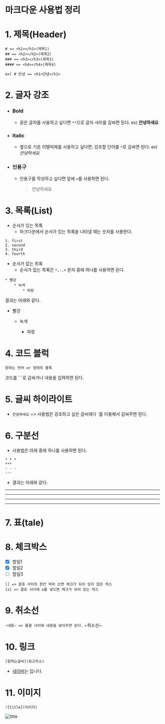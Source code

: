 # 마크다운 사용법 정리

# 1. 제목(Header)

```
# == <h1></h1>(제목1)
## == <h2></h2>(제목2)
### == <h3></h3>(제목3)
#### == <h4></h4>(제목4)

ex) # 안녕 == <h1>안녕</h1>
```

# 2. 글자 강조

- ### Bold
  
  - 굵은 글자를 사용하고 싶다면 `**`으로 글자 사이를 감싸면 된다. ex) **안녕하세요**

- ### Italic
  
  - 옆으로 기운 이탤릭체를 사용하고 싶다면, 강조할 단어를 `*`로 감싸면 된다. ex) *안녕하세요*

- ### 인용구
  
  - 인용구를 작성하고 싶다면 앞에 `>`를 사용하면 된다.
    
    > 안녕하세요

# 3. 목록(List)

- 순서가 있는 목록
  - 마크다운에서 순서가 있는 목록을 나타낼 때는 숫자를 사용한다.

```
1. first
2. second
3. third
4. fourth
```

- 순서가 없는 목록
  - 순서가 없는 목록은 `*,-,+` 문자 중에 하나를 사용하면 된다.

```
* 빨강
    * 녹색
        * 파랑 
```

결과는 아래와 같다.

* 빨강
  
  * 녹색  
    
    * 파랑 

# 4. 코드 블럭

```
원하는 언어 or 형태의 블록
```

코드를 ```로 감싸거나 내용을 입력하면 된다.

# 5. 글씨 하이라이트

- `안녕하세요` => 사용법은 강조하고 싶은 글씨에다 `를 이용해서 감싸주면 된다.

# 6. 구분선

- 사용법은 아래 중에 하나를 사용하면 된다.

```
* * *
***
- - -
---
```

- 결과는 아래와 같다.

* * *

***

- - -

---

# 7. 표(tale)

# 8. 체크박스

- [x] 할일1
- [x] 할일2
- [ ] 할일3

```
[] => 괄호 사이의 한칸 띄어 쓰면 체크가 되어 있지 않은 박스
[x] => 괄호 사이에 x를 넣으면 체크가 되어 있는 박스
```

# 9. 취소선

`~내용~ => 물결 사이에 내용을 넣어주면 된다.`
~취소선~

# 10. 링크

`[원하는글씨](링크주소)`

- [네이버](www.naver.com)는 입니다.

# 11. 이미지

`![title](이미지)`

![title](https://user-images.githubusercontent.com/45676906/97805923-57e47d00-1c9c-11eb-9ed4-bd92b98d56ad.png)
